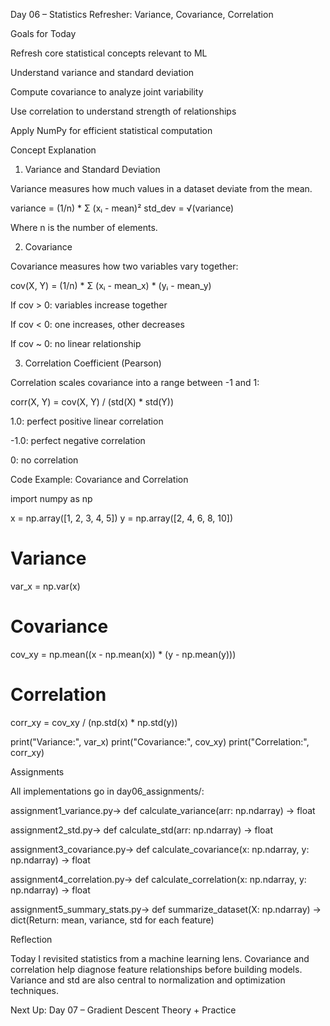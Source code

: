 Day 06 – Statistics Refresher: Variance, Covariance, Correlation

Goals for Today

Refresh core statistical concepts relevant to ML

Understand variance and standard deviation

Compute covariance to analyze joint variability

Use correlation to understand strength of relationships

Apply NumPy for efficient statistical computation

Concept Explanation

1. Variance and Standard Deviation

Variance measures how much values in a dataset deviate from the mean.

variance = (1/n) * Σ (xᵢ - mean)²
std_dev = √(variance)

Where n is the number of elements.

2. Covariance

Covariance measures how two variables vary together:

cov(X, Y) = (1/n) * Σ (xᵢ - mean_x) * (yᵢ - mean_y)

If cov > 0: variables increase together

If cov < 0: one increases, other decreases

If cov ~ 0: no linear relationship

3. Correlation Coefficient (Pearson)

Correlation scales covariance into a range between -1 and 1:

corr(X, Y) = cov(X, Y) / (std(X) * std(Y))

1.0: perfect positive linear correlation

-1.0: perfect negative correlation

0: no correlation

Code Example: Covariance and Correlation

import numpy as np

x = np.array([1, 2, 3, 4, 5])
y = np.array([2, 4, 6, 8, 10])

# Variance
var_x = np.var(x)

# Covariance
cov_xy = np.mean((x - np.mean(x)) * (y - np.mean(y)))

# Correlation
corr_xy = cov_xy / (np.std(x) * np.std(y))

print("Variance:", var_x)
print("Covariance:", cov_xy)
print("Correlation:", corr_xy)

Assignments

All implementations go in day06_assignments/:

assignment1_variance.py→ def calculate_variance(arr: np.ndarray) -> float

assignment2_std.py→ def calculate_std(arr: np.ndarray) -> float

assignment3_covariance.py→ def calculate_covariance(x: np.ndarray, y: np.ndarray) -> float

assignment4_correlation.py→ def calculate_correlation(x: np.ndarray, y: np.ndarray) -> float

assignment5_summary_stats.py→ def summarize_dataset(X: np.ndarray) -> dict(Return: mean, variance, std for each feature)

Reflection

Today I revisited statistics from a machine learning lens. Covariance and correlation help diagnose feature relationships before building models. Variance and std are also central to normalization and optimization techniques.

Next Up: Day 07 – Gradient Descent Theory + Practice

